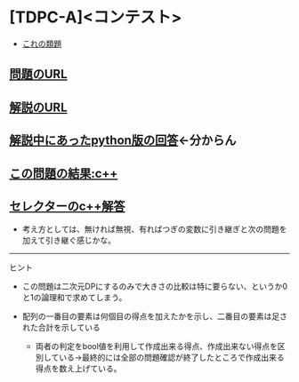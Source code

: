 # \[TDPC-A\]\<コンテスト\>

* [これの類題](https://qiita.com/drken/items/dc53c683d6de8aeacf5a#d-%E5%95%8F%E9%A1%8C---knapsack-1)

## [問題のURL](https://atcoder.jp/contests/tdpc/tasks/tdpc_contest)

## [解説のURL](https://atcoder.jp/contests/tdpc/editorial/756)

## [解説中にあったpython版の回答](https://atcoder.jp/contests/tdpc/submissions/20186239)←分からん

## [この問題の結果:c++](https://atcoder.jp/contests/tdpc/submissions?f.Task=tdpc_contest&f.LanguageName=C%2B%2B&f.Status=AC&f.User=)

## [セレクターのc++解答](https://drken1215.hatenablog.com/entry/2020/12/21/153600)

* 考え方としては、無ければ無視、有ればつぎの変数に引き継ぎと次の問題を加えて引き継ぐ感じかな。

<!---- 「問題の結果の見方」
 PROBLEMS→問題番号一覧→回答者数→accepted＋言語をセレクトする 
 ---->

-----
ヒント

* この問題は二次元DPにするのみで大きさの比較は特に要らない、というか0と1の論理和で求めてしまう。

* 配列の一番目の要素は何個目の得点を加えたかを示し、二番目の要素は足された合計を示している
  * 両者の判定をbool値を利用して作成出来る得点、作成出来ない得点を区別している→最終的には全部の問題確認が終了したところで作成出来る得点を数え上げている。

